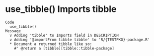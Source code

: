 # use_tibble() Imports tibble

    Code
      use_tibble()
    Message
      v Adding 'tibble' to Imports field in DESCRIPTION
      v Adding '@importFrom tibble tibble' to 'R/{TESTPKG}-package.R'
      * Document a returned tibble like so:
        #' @return a [tibble][tibble::tibble-package]

